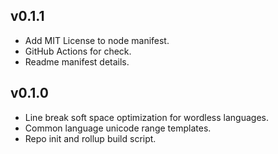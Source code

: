 ## v0.1.1

- Add MIT License to node manifest.
- GitHub Actions for check.
- Readme manifest details.

## v0.1.0

- Line break soft space optimization for wordless languages.
- Common language unicode range templates.
- Repo init and rollup build script.
